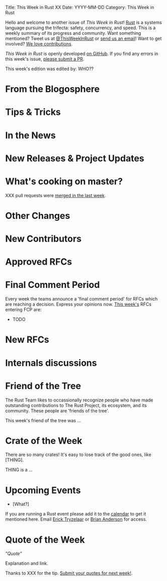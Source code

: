 Title: This Week in Rust XX
Date: YYYY-MM-DD
Category: This Week in Rust

Hello and welcome to another issue of *This Week in Rust*!
[Rust](http://rust-lang.org) is a systems language pursuing the trifecta:
safety, concurrency, and speed. This is a weekly summary of its progress and
community. Want something mentioned? Tweet us at [@ThisWeekInRust](https://twitter.com/ThisWeekInRust) or [send us an
email](mailto:corey@octayn.net?subject=This%20Week%20in%20Rust%20Suggestion)!
Want to get involved? [We love
contributions](https://github.com/rust-lang/rust/wiki/Note-guide-for-new-contributors).

*This Week in Rust* is openly developed [on GitHub](https://github.com/cmr/this-week-in-rust).
If you find any errors in this week's issue, [please submit a PR](https://github.com/cmr/this-week-in-rust/pulls).

This week's edition was edited by: WHO??

# From the Blogosphere

# Tips & Tricks

# In the News

# New Releases & Project Updates

# What's cooking on master?

XXX pull requests were [merged in the last week][merged].

[merged]: https://github.com/issues?q=is%3Apr+org%3Arust-lang+is%3Amerged+merged%3A2015-05-18..2015-06-07

# Other Changes



# New Contributors



# Approved RFCs



# Final Comment Period

Every week the teams announce a 'final comment period' for RFCs which
are reaching a decision. Express your opinions now. [This week's][fcp]
RFCs entering FCP are:

[fcp]: https://github.com/rust-lang/rfcs/pulls?q=is%3Aopen+is%3Apr+label%3Afinal-comment-period

* TODO

# New RFCs


# Internals discussions

# Friend of the Tree

The Rust Team likes to occassionally recognize people who have made
outstanding contributions to The Rust Project, its ecosystem, and its
community. These people are 'friends of the tree'.

This week's friend of the tree was ...


# Crate of the Week

There are so many crates! It's easy to lose track of the good ones,
like [THING].

THING is a ...


# Upcoming Events

* [What?]

If you are running a Rust event please add it to the [calendar] to get
it mentioned here. Email [Erick Tryzelaar][erickt] or [Brian
Anderson][brson] for access.

[calendar]: https://www.google.com/calendar/embed?src=apd9vmbc22egenmtu5l6c5jbfc%40group.calendar.google.com
[erickt]: mailto:erick.tryzelaar@gmail.com
[brson]: mailto:banderson@mozilla.com

# Quote of the Week

*"Quote"*

Explanation and link.

Thanks to XXX for the tip. [Submit your quotes for next week!][submit].

[submit]: http://users.rust-lang.org/t/twir-quote-of-the-week/328
